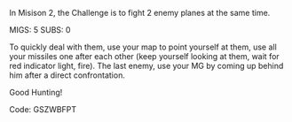 In Misison 2, the Challenge is to fight 2 enemy planes at the same time. 

MIGS: 5 SUBS: 0

To quickly deal with them, use your map to point yourself at them, use all your missiles one after each other (keep yourself looking at them, wait for red indicator light, fire).
The last enemy, use your MG by coming up behind him after a direct confrontation.

Good Hunting!

Code: GSZWBFPT
